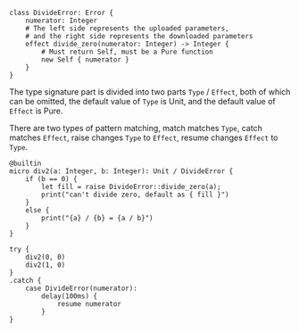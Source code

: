 
```vk
class DivideError: Error {
    numerator: Integer
    # The left side represents the uploaded parameters,
    # and the right side represents the downloaded parameters
    effect divide_zero(numerator: Integer) -> Integer {
        # Must return Self, must be a Pure function
        new Self { numerator }
    }
}
```

The type signature part is divided into two parts `Type` / `Effect`, both of which can be omitted, the default value of `Type` is Unit, and the default value of `Effect` is Pure.


There are two types of pattern matching, match matches `Type`, catch matches `Effect`, raise changes `Type` to `Effect`, resume changes `Effect` to `Type`.

```vk
@builtin
micro div2(a: Integer, b: Integer): Unit / DivideError {
    if (b == 0) {
        let fill = raise DivideError::divide_zero(a);
        print("can't divide zero, default as { fill }")
    }
    else {
        print("{a} / {b} = {a / b}")
    }
}

try {
    div2(0, 0)
    div2(1, 0)
}
.catch {
    case DivideError(numerator):
        delay(100ms) {
            resume numerator
        }
}
```


